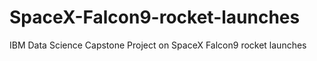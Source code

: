 # SpaceX-Falcon9-rocket-launches
IBM Data Science Capstone Project on SpaceX Falcon9 rocket launches
